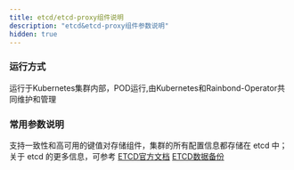 ```yaml
---
title: etcd/etcd-proxy组件说明
description: "etcd&etcd-proxy组件参数说明"
hidden: true
---
```



### 运行方式
 
运行于Kubernetes集群内部，POD运行,由Kubernetes和Rainbond-Operator共同维护和管理

### 常用参数说明


支持一致性和高可用的键值对存储组件，集群的所有配置信息都存储在 etcd 中；关于 etcd 的更多信息，可参考 [ETCD官方文档](https://github.com/etcd-io/etcd) [ETCD数据备份](https://kubernetes.io/docs/tasks/administer-cluster/configure-upgrade-etcd/#backing-up-an-etcd-cluster)


